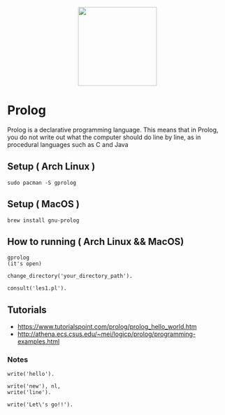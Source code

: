<p align="center"><img src="https://user-images.githubusercontent.com/56169582/111310563-48276d00-866e-11eb-8e63-8310f49e14e1.png" width="180px"/></p>

# Prolog
Prolog is a declarative programming language. This means that in Prolog, you do not write out what the computer should do line by line, as in procedural languages such as C and Java

## Setup ( Arch Linux )
```
sudo pacman -S gprolog
```

## Setup ( MacOS )
```
brew install gnu-prolog
```

## How to running ( Arch Linux && MacOS)
```
gprolog
(it's open)

change_directory('your_directory_path').

consult('les1.pl').
```

## Tutorials
- https://www.tutorialspoint.com/prolog/prolog_hello_world.htm
- http://athena.ecs.csus.edu/~mei/logicp/prolog/programming-examples.html

### Notes
``` 
write('hello'). 

write('new'), nl, 
write('line').

write('Let\'s go!!').
```
